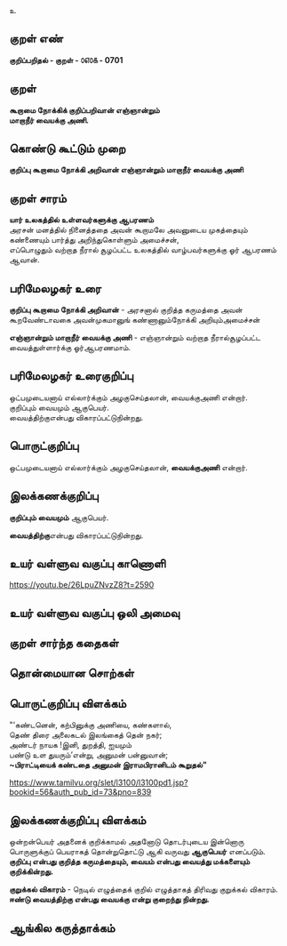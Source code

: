 உ

## குறள் எண் 

**குறிப்பறிதல் - குறள் - ௦௭௦௧ - 0701**  

## குறள் 

**கூறாமை நோக்கிக் குறிப்பறிவான் எஞ்ஞான்றும்    
மாறாநீர் வையக்கு அணி.**  

## கொண்டு கூட்டும் முறை

**குறிப்பு கூறாமை நோக்கி அறிவான் எஞ்ஞான்றும் மாறாநீர் வையக்கு அணி**

## குறள் சாரம் 

**யார் உலகத்தில் உள்ளவர்களுக்கு ஆபரணம்**  
அரசன் மனத்தில் நினைத்ததை அவன் கூறாமலே அவனுடைய முகத்தையும் கண்ணையும் பார்த்து அறிந்துகொள்ளும் அமைச்சன்,  
எப்பொழுதும் வற்றாத நீரால் சூழப்பட்ட உலகத்தில் வாழ்பவர்களுக்கு ஓர் ஆபரணம் ஆவான்.  

## பரிமேலழகர் உரை

**குறிப்பு கூறாமை நோக்கி அறிவான்** - அரசனால் குறித்த கருமத்தை அவன் கூறவேண்டாவகை அவன்முகமானுங் கண்ணானும்நோக்கி அறியும்அமைச்சன்  

**எஞ்ஞான்றும் மாறாநீர் வையக்கு அணி** - எஞ்ஞான்றும் வற்றாத நீரால்சூழப்பட்ட வையத்துள்ளார்க்கு ஓர்ஆபரணமாம்.  

## பரிமேலழகர் உரைகுறிப்பு   

ஒட்பமுடையனாய் எல்லார்க்கும் அழகுசெய்தலான், வையக்குஅணி என்றார்.  
குறிப்பும் வையமும் ஆகுபெயர்.  
வையத்திற்குஎன்பது விகாரப்பட்டுநின்றது.   

## பொருட்குறிப்பு 

ஒட்பமுடையனாய் எல்லார்க்கும் அழகுசெய்தலான், **வையக்குஅணி** என்றார்.  

## இலக்கணக்குறிப்பு  

**குறிப்பும் வையமும்** ஆகுபெயர்.     

**வையத்திற்கு**என்பது விகாரப்பட்டுநின்றது.   

## உயர் வள்ளுவ வகுப்பு காணொளி

https://youtu.be/26LpuZNvzZ8?t=2590 

## உயர் வள்ளுவ வகுப்பு ஒலி அமைவு 

 
## குறள் சார்ந்த கதைகள் 


## தொன்மையான சொற்கள்


## பொருட்குறிப்பு விளக்கம்

"‘கண்டனென், கற்பினுக்கு அணியை, கண்களால்,  
தெண் திரை அலைகடல் இலங்கைத் தென் நகர்;  
அண்டர் நாயக !இனி, துறத்தி, ஐயமும்  
பண்டு உள துயரும்’என்று, அனுமன் பன்னுவான்;    
         **~பிராட்டியைக் கண்டதை அனுமன் இராமபிரானிடம் கூறுதல்"**  

https://www.tamilvu.org/slet/l3100/l3100pd1.jsp?bookid=56&auth_pub_id=73&pno=839 

## இலக்கணக்குறிப்பு விளக்கம்

ஒன்றன்பெயர் அதனைக் குறிக்காமல் அதனோடு தொடர்புடைய இன்னொரு பொருளுக்குப் பெயராகத் தொன்றுதொட்டு ஆகி வருவது **ஆகுபெயர்** எனப்படும்.  
**குறிப்பு என்பது குறித்த கருமத்தையும், வையம் என்பது வையத்து மக்களையும் குறிக்கின்றது.**

**குறுக்கல் விகாரம்** - நெடில் எழுத்தைக் குறில் எழுத்தாகத் திரிவது குறுக்கல் விகாரம்.   
**ஈண்டு வையத்திற்கு என்பது வையக்கு என்று குறைந்து நின்றது.** 

## ஆங்கில கருத்தாக்கம் 



